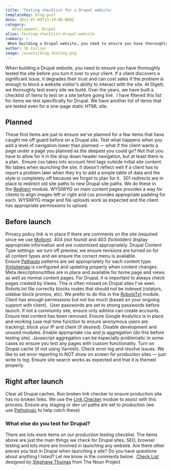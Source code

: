 ```yaml
---
title: 'Testing checklist for a Drupal website'
templateKey: blog-post
date: 2013-07-09T13:19:08.000Z
category: 
  -Development, Drupal
alias: testing-checklist-drupal-website
summary: > 
 When building a Drupal website, you need to ensure you have thoroughly tested the site before you turn it over to your client. If a client discovers a significant issue, it degrades their trust and can cost sales if the problem is enough to block a website visitor's ability to interact with the site.
author: JD Collier
image: /assets/blog.testing.png
---
```


When building a Drupal website, you need to ensure you have thoroughly tested the site before you turn it over to your client. If a client discovers a significant issue, it degrades their trust and can cost sales if the problem is enough to block a website visitor's ability to interact with the site. At Digett, we thoroughly test every site we build. Over the years, we have built a checklist of items to test on a site before going live.  I have filtered this list for items we test specifically for Drupal. We have another list of items that are tested even for a one-page static HTML site. 

Planned
-------

These first items are just to ensure we've planned for a few items that have caught me off guard before on a Drupal site. Test what happens when you add a level of navigation lower than planned — what if the client wants a page under a page you planned as the deepest you could go? Not that you have to allow for it in the drop down header navigation, but at least there is a plan.  Ensure css takes into account html tags outside initial site content. No tables when launching the site, it doesn't reflect well if a client has to report a problem later when they try to add a simple table of data and the style is completely off because we forgot to plan for it.  301 redirects are in place to redirect old site paths to new Drupal site paths. We do these in the [Redirect](https://www.drupal.org/project/redirect) module. WYSIWYG on main content pages provides a way for clients to align images left or right and css provides appropriate padding for each. WYSIWYG image and file uploads work as expected and the client has appropriate permissions to upload.

Before launch 
--------------

Privacy policy link is in place if there are comments on the site (required since we use [Mollom](https://www.drupal.org/project/mollom)). 404 (not found) and 403 (forbidden) display appropriate information and are customized appropriately. Drupal Content Type settings: we turn off preview, we ensure revisions are turned on for all content types and we ensure the correct menu is available.  Ensure [Pathauto](https://www.drupal.org/project/pathauto) patterns are set appropriately for each content type.  [Xmlsitemap](https://www.drupal.org/project/xmlsitemap) is configured and updating properly when content changes. Meta descriptions/titles are in place and available for home page and views as well as normal content pages. For Drupal, it is important to always check pages created by Views. This is often missed on Drupal sites I've seen. Robots.txt file correctly blocks nodes that should not be indexed (rotators, sidebar block promos, etc). We prefer to do this in the [RobotsTxt](https://www.drupal.org/project/robotstxt) module. Client has enough permissions but not too much (based on your ongoing support with client).  User passwords are set to strong passwords before launch. If not a community site, ensure only admins can create accounts. Ensure test content has been removed. Ensure Google Analytics is in place and working (use real time function to ensure anonymous users are tracking); block your IP and client (if desired). Disable development and unused modules. Enable appropriate css and js aggregation (do this before testing site). Javascript aggregation can be especially problematic in some cases so ensure you test any pages with custom functionality. Turn on Drupal cache (if not using Varnish). Check error log and resolve issues. We like to set error reporting to NOT show on screen for production sites — just write to log. Ensure site search works as expected and that it is themed properly.

Right after launch
------------------

Clear all Drupal caches. Run broken link checker to ensure production site has no broken links. We use the [Link Checker](https://www.drupal.org/project/linkchecker) module to assist with this process. Ensure any staging or dev url paths are set to production (we use [Pathologic](https://www.drupal.org/project/pathologic) to help catch these)

### What else do you test for Drupal?

There are lots more items on our production testing checklist. The items above are just the main things we check for Drupal sites; SEO, browser testing and lots more are involved in launching any website. Are there other pieces you test in Drupal when launching a site? Do you have questions about anything I listed? Let me know in the comments below.  [Check List](https://thenounproject.com/noun/check-list/) designed by [Stephane Thomas](https://thenounproject.com/stefatworld/) from The Noun Project